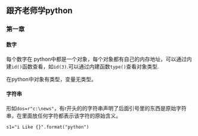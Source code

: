 ## 跟齐老师学python
### 第一章
#### 数字
每个数字在 python中都是一个对象，每个对象都有自己的内存地址，可以通过内建`id()`函数查看，如`id(3)`.可以通过内建函数`type()`查看对象类型.

在python中对象有类型，变量无类型。

#### 字符串
形如`dos=r"c:\news"`，有r开头的的字符串声明了后面引号里的东西是原始字符串，在里面放任何字符都表示该字符的原始含义。

`s1="i Like {}".format("python")`
